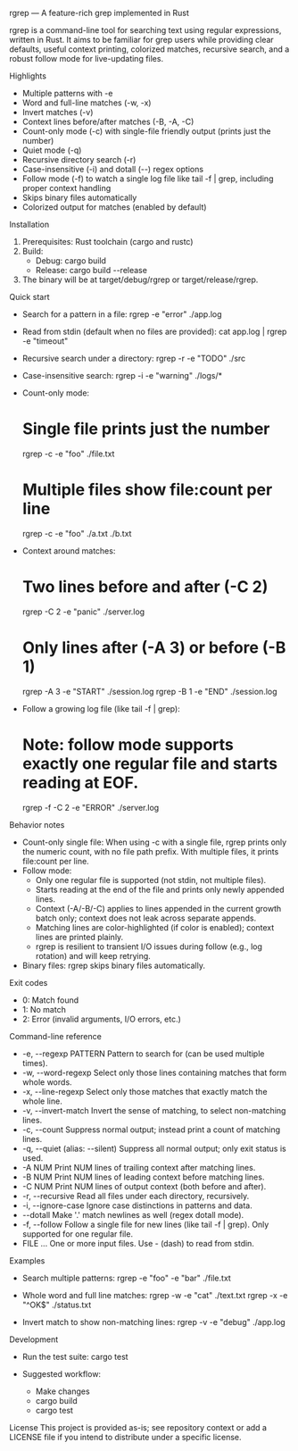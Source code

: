 rgrep — A feature-rich grep implemented in Rust

rgrep is a command-line tool for searching text using regular expressions, written in Rust. It aims to be familiar for grep users while providing clear defaults, useful context printing, colorized matches, recursive search, and a robust follow mode for live-updating files.

Highlights
- Multiple patterns with -e
- Word and full-line matches (-w, -x)
- Invert matches (-v)
- Context lines before/after matches (-B, -A, -C)
- Count-only mode (-c) with single-file friendly output (prints just the number)
- Quiet mode (-q)
- Recursive directory search (-r)
- Case-insensitive (-i) and dotall (--) regex options
- Follow mode (-f) to watch a single log file like tail -f | grep, including proper context handling
- Skips binary files automatically
- Colorized output for matches (enabled by default)

Installation
1) Prerequisites: Rust toolchain (cargo and rustc)
2) Build:
   - Debug: cargo build
   - Release: cargo build --release
3) The binary will be at target/debug/rgrep or target/release/rgrep.

Quick start
- Search for a pattern in a file:
  rgrep -e "error" ./app.log

- Read from stdin (default when no files are provided):
  cat app.log | rgrep -e "timeout"

- Recursive search under a directory:
  rgrep -r -e "TODO" ./src

- Case-insensitive search:
  rgrep -i -e "warning" ./logs/*

- Count-only mode:
  # Single file prints just the number
  rgrep -c -e "foo" ./file.txt
  # Multiple files show file:count per line
  rgrep -c -e "foo" ./a.txt ./b.txt

- Context around matches:
  # Two lines before and after (-C 2)
  rgrep -C 2 -e "panic" ./server.log
  # Only lines after (-A 3) or before (-B 1)
  rgrep -A 3 -e "START" ./session.log
  rgrep -B 1 -e "END" ./session.log

- Follow a growing log file (like tail -f | grep):
  # Note: follow mode supports exactly one regular file and starts reading at EOF.
  rgrep -f -C 2 -e "ERROR" ./server.log

Behavior notes
- Count-only single file: When using -c with a single file, rgrep prints only the numeric count, with no file path prefix. With multiple files, it prints file:count per line.
- Follow mode:
  - Only one regular file is supported (not stdin, not multiple files).
  - Starts reading at the end of the file and prints only newly appended lines.
  - Context (-A/-B/-C) applies to lines appended in the current growth batch only; context does not leak across separate appends.
  - Matching lines are color-highlighted (if color is enabled); context lines are printed plainly.
  - rgrep is resilient to transient I/O issues during follow (e.g., log rotation) and will keep retrying.
- Binary files: rgrep skips binary files automatically.

Exit codes
- 0: Match found
- 1: No match
- 2: Error (invalid arguments, I/O errors, etc.)

Command-line reference
- -e, --regexp PATTERN
  Pattern to search for (can be used multiple times).
- -w, --word-regexp
  Select only those lines containing matches that form whole words.
- -x, --line-regexp
  Select only those matches that exactly match the whole line.
- -v, --invert-match
  Invert the sense of matching, to select non-matching lines.
- -c, --count
  Suppress normal output; instead print a count of matching lines.
- -q, --quiet (alias: --silent)
  Suppress all normal output; only exit status is used.
- -A NUM
  Print NUM lines of trailing context after matching lines.
- -B NUM
  Print NUM lines of leading context before matching lines.
- -C NUM
  Print NUM lines of output context (both before and after).
- -r, --recursive
  Read all files under each directory, recursively.
- -i, --ignore-case
  Ignore case distinctions in patterns and data.
- --dotall
  Make '.' match newlines as well (regex dotall mode).
- -f, --follow
  Follow a single file for new lines (like tail -f | grep). Only supported for one regular file.
- FILE ...
  One or more input files. Use - (dash) to read from stdin.

Examples
- Search multiple patterns:
  rgrep -e "foo" -e "bar" ./file.txt

- Whole word and full line matches:
  rgrep -w -e "cat" ./text.txt
  rgrep -x -e "^OK$" ./status.txt

- Invert match to show non-matching lines:
  rgrep -v -e "debug" ./app.log

Development
- Run the test suite:
  cargo test

- Suggested workflow:
  - Make changes
  - cargo build
  - cargo test

License
This project is provided as-is; see repository context or add a LICENSE file if you intend to distribute under a specific license.
